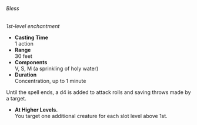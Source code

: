 ###### Bless

_1st-level enchantment_
* **Casting Time**\
1 action
* **Range**\
30 feet
* **Components**\
V, S, M (a sprinkling of holy water) 
* **Duration**\
Concentration, up to 1 minute

Until the spell ends, a d4 is added to attack rolls and saving throws made by a target.

* **At Higher Levels.**\
You target one additional creature for each slot level above 1st.
